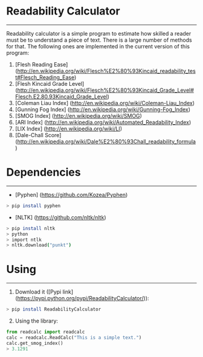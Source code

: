 # Readability Calculator
------------------------

Readability calculator is a simple program to estimate how skilled a reader must be to understand a piece of text.
There is a large number of methods for that. The following ones are implemented in the current version of this program:

1. [Flesh Reading Ease] (http://en.wikipedia.org/wiki/Flesch%E2%80%93Kincaid_readability_test#Flesch_Reading_Ease)
2. [Flesh Kincaid Grade Level] (http://en.wikipedia.org/wiki/Flesch%E2%80%93Kincaid_Grade_Level#Flesch.E2.80.93Kincaid_Grade_Level)
3. [Coleman Liau Index] (http://en.wikipedia.org/wiki/Coleman-Liau_Index)
4. [Gunning Fog Index] (http://en.wikipedia.org/wiki/Gunning-Fog_Index)
5. [SMOG Index] (http://en.wikipedia.org/wiki/SMOG)
6. [ARI Index] (http://en.wikipedia.org/wiki/Automated_Readability_Index)
7. [LIX Index] (http://en.wikipedia.org/wiki/LI)
8. [Dale-Chall Score] (http://en.wikipedia.org/wiki/Dale%E2%80%93Chall_readability_formula)

# Dependencies
-------------

* [Pyphen] (https://github.com/Kozea/Pyphen) 

```bash
> pip install pyphen
```

* [NLTK] (https://github.com/nltk/nltk)

```bash
> pip install nltk
> python
> import ntlk
> nltk.download("punkt")
```

# Using
--------

1. Download it ([Pypi link] (https://pypi.python.org/pypi/ReadabilityCalculator/)):
```bash    
> pip install ReadabilityCalculator
```
2. Using the library:
```python
from readcalc import readcalc
calc = readcalc.ReadCalc("This is a simple text.")
calc.get_smog_index()
> 3.1291
```

